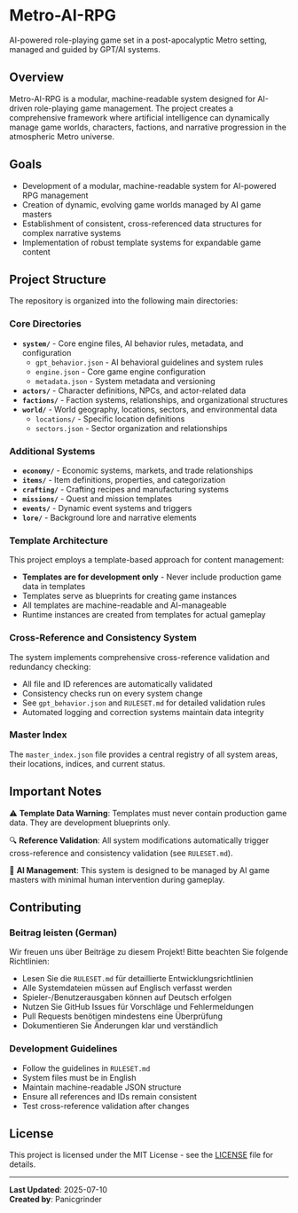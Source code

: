 # Metro-AI-RPG

AI-powered role-playing game set in a post-apocalyptic Metro setting, managed and guided by GPT/AI systems.

## Overview

Metro-AI-RPG is a modular, machine-readable system designed for AI-driven role-playing game management. The project creates a comprehensive framework where artificial intelligence can dynamically manage game worlds, characters, factions, and narrative progression in the atmospheric Metro universe.

## Goals

- Development of a modular, machine-readable system for AI-powered RPG management
- Creation of dynamic, evolving game worlds managed by AI game masters
- Establishment of consistent, cross-referenced data structures for complex narrative systems
- Implementation of robust template systems for expandable game content

## Project Structure

The repository is organized into the following main directories:

### Core Directories

- **`system/`** - Core engine files, AI behavior rules, metadata, and configuration
  - `gpt_behavior.json` - AI behavioral guidelines and system rules
  - `engine.json` - Core game engine configuration
  - `metadata.json` - System metadata and versioning
- **`actors/`** - Character definitions, NPCs, and actor-related data
- **`factions/`** - Faction systems, relationships, and organizational structures  
- **`world/`** - World geography, locations, sectors, and environmental data
  - `locations/` - Specific location definitions
  - `sectors.json` - Sector organization and relationships

### Additional Systems

- **`economy/`** - Economic systems, markets, and trade relationships
- **`items/`** - Item definitions, properties, and categorization
- **`crafting/`** - Crafting recipes and manufacturing systems
- **`missions/`** - Quest and mission templates
- **`events/`** - Dynamic event systems and triggers
- **`lore/`** - Background lore and narrative elements

### Template Architecture

This project employs a template-based approach for content management:

- **Templates are for development only** - Never include production game data in templates
- Templates serve as blueprints for creating game instances
- All templates are machine-readable and AI-manageable
- Runtime instances are created from templates for actual gameplay

### Cross-Reference and Consistency System

The system implements comprehensive cross-reference validation and redundancy checking:

- All file and ID references are automatically validated
- Consistency checks run on every system change
- See `gpt_behavior.json` and `RULESET.md` for detailed validation rules
- Automated logging and correction systems maintain data integrity

### Master Index

The `master_index.json` file provides a central registry of all system areas, their locations, indices, and current status.

## Important Notes

⚠️ **Template Data Warning**: Templates must never contain production game data. They are development blueprints only.

🔍 **Reference Validation**: All system modifications automatically trigger cross-reference and consistency validation (see `RULESET.md`).

🤖 **AI Management**: This system is designed to be managed by AI game masters with minimal human intervention during gameplay.

## Contributing

### Beitrag leisten (German)

Wir freuen uns über Beiträge zu diesem Projekt! Bitte beachten Sie folgende Richtlinien:

- Lesen Sie die `RULESET.md` für detaillierte Entwicklungsrichtlinien
- Alle Systemdateien müssen auf Englisch verfasst werden
- Spieler-/Benutzerausgaben können auf Deutsch erfolgen
- Nutzen Sie GitHub Issues für Vorschläge und Fehlermeldungen
- Pull Requests benötigen mindestens eine Überprüfung
- Dokumentieren Sie Änderungen klar und verständlich

### Development Guidelines

- Follow the guidelines in `RULESET.md`
- System files must be in English
- Maintain machine-readable JSON structure
- Ensure all references and IDs remain consistent
- Test cross-reference validation after changes

## License

This project is licensed under the MIT License - see the [LICENSE](LICENSE) file for details.

---

**Last Updated**: 2025-07-10  
**Created by**: Panicgrinder
